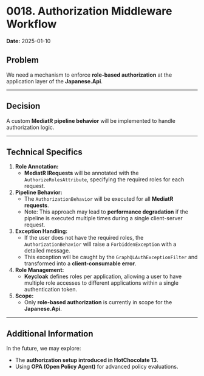 # 0018. Authorization Middleware Workflow

**Date:** 2025-01-10

## Problem

We need a mechanism to enforce **role-based authorization** at the application layer of the **Japanese.Api**. </br>

---

## Decision

A custom **MediatR pipeline behavior** will be implemented to handle authorization logic. </br>

---

## Technical Specifics

1. **Role Annotation:** </br>
    - **MediatR IRequests** will be annotated with the `AuthorizeRolesAttribute`, specifying the required roles for each request. </br>
2. **Pipeline Behavior:** </br>
    - The `AuthorizationBehavior` will be executed for all **MediatR requests**. </br>
    - Note: This approach may lead to **performance degradation** if the pipeline is executed multiple times during a single client-server request. </br>
3. **Exception Handling:** </br>
    - If the user does not have the required roles, the `AuthorizationBehavior` will raise a `ForbiddenException` with a detailed message. </br>
    - This exception will be caught by the `GraphQLAuthExceptionFilter` and transformed into a **client-consumable error**. </br>
4. **Role Management:** </br>
    - **Keycloak** defines roles per application, allowing a user to have multiple role accesses to different applications within a single authentication token. </br>
5. **Scope:** </br>
    - Only **role-based authorization** is currently in scope for the **Japanese.Api**. </br>

---

## Additional Information

In the future, we may explore: </br>
- The **authorization setup introduced in HotChocolate 13**. </br>
- Using **OPA (Open Policy Agent)** for advanced policy evaluations. </br>
